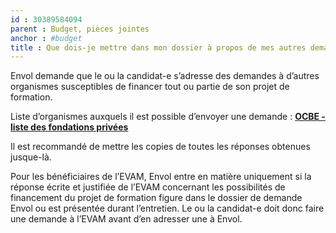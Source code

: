 ```yaml
---
id : 30389584094
parent : Budget, pièces jointes
anchor : #budget
title : Que dois-je mettre dans mon dossier à propos de mes autres demandes de bourses ?
---
```

Envol demande que le ou la candidat-e s’adresse des demandes à d’autres organismes susceptibles de financer tout ou partie de son projet de formation.

Liste d’organismes auxquels il est possible d’envoyer une demande : <a href="https//api.association-envol.info/api/rapports/download/48" target="_blank"><strong>OCBE - liste des fondations privées</strong></a>

Il est recommandé de mettre les copies de toutes les réponses obtenues jusque-là.

Pour les bénéficiaires de l’EVAM, Envol entre en matière uniquement si la réponse écrite et 
justifiée de l’EVAM concernant les possibilités de financement du projet de formation figure dans le dossier de demande Envol ou est présentée durant l’entretien. Le ou la candidat-e doit donc faire une demande à l’EVAM avant d’en adresser une à Envol.
